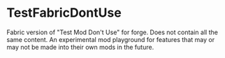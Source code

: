 # TestFabricDontUse
Fabric version of "Test Mod Don't Use" for forge. Does not contain all the same content. An experimental mod playground for features that may or may not be made into their own mods in the future.
